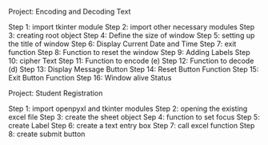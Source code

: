 Project: Encoding and Decoding Text

Step 1: import tkinter module
Step 2: import other necessary modules
Step 3: creating root object
Step 4: Define the size of window
Step 5: setting up the title of window
Step 6: Display Current Date and Time
Step 7: exit function
Step 8: Function to reset the window
Step 9: Adding Labels
Step 10: cipher Text
Step 11: Function to encode  (e)
Step 12: Function to decode (d)
Step 13: Display Message Button 
Step 14: Reset Button Function
Step 15: Exit Button Function
Step 16: Window alive Status


Project: Student Registration 

Step 1: import openpyxl and tkinter modules
Step 2: opening the existing excel file
Step 3: create the sheet object
Sep 4: function to set focus
Step 5: create Label
Step 6: create a text entry box
Step 7: call excel function 
Step 8: create submit button
